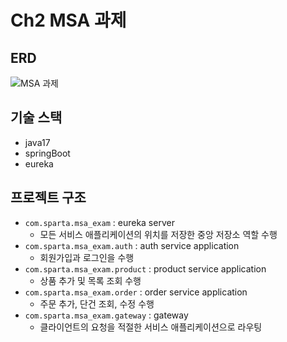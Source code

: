 # Ch2 MSA 과제
## ERD
![MSA 과제](https://github.com/user-attachments/assets/c80bb709-c379-4727-bf87-8dc19795674d)
## 기술 스택
- java17
- springBoot
- eureka
## 프로젝트 구조
- `com.sparta.msa_exam` : eureka server
  - 모든 서비스 애플리케이션의 위치를 저장한 중앙 저장소 역할 수행
- `com.sparta.msa_exam.auth` : auth service application
  - 회원가입과 로그인을 수행
- `com.sparta.msa_exam.product` : product service application
  - 상품 추가 및 목록 조회 수행
- `com.sparta.msa_exam.order` : order service application
  - 주문 추가, 단건 조회, 수정 수행
- `com.sparta.msa_exam.gateway` : gateway
  - 클라이언트의 요청을 적절한 서비스 애플리케이션으로 라우팅